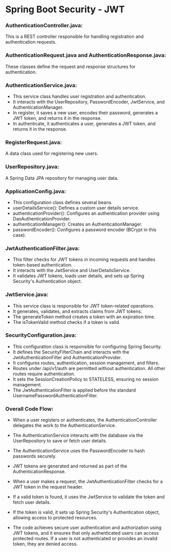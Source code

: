 # Spring Boot Security - JWT

### AuthenticationController.java:

This is a REST controller responsible for handling registration and authentication requests.

### AuthenticationRequest.java and AuthenticationResponse.java:

These classes define the request and response structures for authentication.

### AuthenticationService.java:

- This service class handles user registration and authentication.
- It interacts with the UserRepository, PasswordEncoder, JwtService, and AuthenticationManager.
- In register, it saves a new user, encodes their password, generates a JWT token, and returns it in the response.
- In authenticate, it authenticates a user, generates a JWT token, and returns it in the response.

### RegisterRequest.java:

A data class used for registering new users.

### UserRepository.java:

A Spring Data JPA repository for managing user data.

### ApplicationConfig.java:

- This configuration class defines several beans.
- userDetailsService(): Defines a custom user details service.
- authenticationProvider(): Configures an authentication provider using DaoAuthenticationProvider.
- authenticationManager(): Creates an AuthenticationManager.
- passwordEncoder(): Configures a password encoder (BCrypt in this case).

### JwtAuthenticationFilter.java:

- This filter checks for JWT tokens in incoming requests and handles token-based authentication.
- It interacts with the JwtService and UserDetailsService.
- It validates JWT tokens, loads user details, and sets up Spring Security's Authentication object.

### JwtService.java:

- This service class is responsible for JWT token-related operations.
- It generates, validates, and extracts claims from JWT tokens.
- The generateToken method creates a token with an expiration time.
- The isTokenValid method checks if a token is valid.

### SecurityConfiguration.java:

- This configuration class is responsible for configuring Spring Security.
- It defines the SecurityFilterChain and interacts with the JwtAuthenticationFilter and AuthenticationProvider.
- It configures routes, authentication, session management, and filters.
- Routes under /api/v1/auth are permitted without authentication. All other routes require authentication.
- It sets the SessionCreationPolicy to STATELESS, ensuring no session management.
- The JwtAuthenticationFilter is applied before the standard UsernamePasswordAuthenticationFilter.

### Overall Code Flow:

- When a user registers or authenticates, the AuthenticationController delegates the work to the AuthenticationService.

- The AuthenticationService interacts with the database via the UserRepository to save or fetch user details.

- The AuthenticationService uses the PasswordEncoder to hash passwords securely.

- JWT tokens are generated and returned as part of the AuthenticationResponse.

- When a user makes a request, the JwtAuthenticationFilter checks for a JWT token in the request header.

- If a valid token is found, it uses the JwtService to validate the token and fetch user details.

- If the token is valid, it sets up Spring Security's Authentication object, allowing access to protected resources.

- The code achieves secure user authentication and authorization using JWT tokens, and it ensures that only authenticated users can access protected routes. If a user is not authenticated or provides an invalid token, they are denied access.
